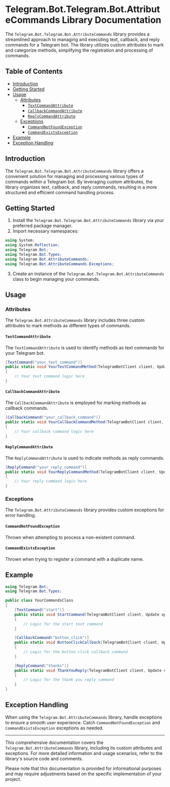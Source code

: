 # Telegram.Bot.Telegram.Bot.AttributeCommands Library Documentation

The `Telegram.Bot.Telegram.Bot.AttributeCommands` library provides a streamlined approach to managing and executing text, callback, and reply commands for a Telegram bot. The library utilizes custom attributes to mark and categorize methods, simplifying the registration and processing of commands.

## Table of Contents

- [Introduction](#introduction)
- [Getting Started](#getting-started)
- [Usage](#usage)
  - [Attributes](#attributes)
    - [`TextCommandAttribute`](#textcommandattribute)
    - [`CallbackCommandAttribute`](#callbackcommandattribute)
    - [`ReplyCommandAttribute`](#replycommandattribute)
  - [Exceptions](#exceptions)
    - [`CommandNotFoundException`](#commandnotfoundexception)
    - [`CommandExistsException`](#commandexistsexception)
- [Example](#example)
- [Exception Handling](#exception-handling)

## Introduction

The `Telegram.Bot.Telegram.Bot.AttributeCommands` library offers a convenient solution for managing and processing various types of commands within a Telegram bot. By leveraging custom attributes, the library organizes text, callback, and reply commands, resulting in a more structured and efficient command handling process.

## Getting Started

1. Install the `Telegram.Bot.Telegram.Bot.AttributeCommands` library via your preferred package manager.
2. Import necessary namespaces:

```csharp
using System;
using System.Reflection;
using Telegram.Bot;
using Telegram.Bot.Types;
using Telegram.Bot.AttributeCommands;
using Telegram.Bot.AttributeCommands.Exceptions;
```

3. Create an instance of the `Telegram.Bot.Telegram.Bot.AttributeCommands` class to begin managing your commands.

## Usage

### Attributes

The `Telegram.Bot.AttributeCommands` library includes three custom attributes to mark methods as different types of commands.

#### `TextCommandAttribute`

The `TextCommandAttribute` is used to identify methods as text commands for your Telegram bot.

```csharp
[TextCommand("your_text_command")]
public static void YourTextCommandMethod(TelegramBotClient client, Update update)
{
    // Your text command logic here
}
```

#### `CallbackCommandAttribute`

The `CallbackCommandAttribute` is employed for marking methods as callback commands.

```csharp
[CallbackCommand("your_callback_command")]
public static void YourCallbackCommandMethod(TelegramBotClient client, Update update)
{
    // Your callback command logic here
}
```

#### `ReplyCommandAttribute`

The `ReplyCommandAttribute` is used to indicate methods as reply commands.

```csharp
[ReplyCommand("your_reply_command")]
public static void YourReplyCommandMethod(TelegramBotClient client, Update update)
{
    // Your reply command logic here
}
```

### Exceptions

The `Telegram.Bot.AttributeCommands` library provides custom exceptions for error handling.

#### `CommandNotFoundException`

Thrown when attempting to process a non-existent command.

#### `CommandExistsException`

Thrown when trying to register a command with a duplicate name.

## Example

```csharp
using Telegram.Bot;
using Telegram.Bot.Types;

public class YourCommandsClass
{
    [TextCommand("start")]
    public static void StartCommand(TelegramBotClient client, Update update)
    {
        // Logic for the start text command
    }

    [CallbackCommand("button_click")]
    public static void ButtonClickCallback(TelegramBotClient client, Update update)
    {
        // Logic for the button click callback command
    }

    [ReplyCommand("thanks")]
    public static void ThankYouReply(TelegramBotClient client, Update update)
    {
        // Logic for the thank you reply command
    }
}
```

## Exception Handling

When using the `Telegram.Bot.AttributeCommands` library, handle exceptions to ensure a smooth user experience. Catch `CommandNotFoundException` and `CommandExistsException` exceptions as needed.

---

This comprehensive documentation covers the `Telegram.Bot.AttributeCommands` library, including its custom attributes and exceptions. For more detailed information and usage scenarios, refer to the library's source code and comments.

Please note that this documentation is provided for informational purposes and may require adjustments based on the specific implementation of your project.
